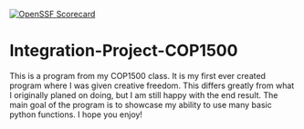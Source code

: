 [![OpenSSF Scorecard](htt‌ps://api.securityscorecards.dev/projects/github.com/John-Holik/{Integration-Project-COP1500}/badge)](htt‌ps://securityscorecards.dev/viewer/?uri=github.com/John-Holik/Integration-Project-COP1500)
# Integration-Project-COP1500
This is a program from my COP1500 class. It is my first ever created program where I was given creative freedom. 
This differs greatly from what I originally planed on doing, but I am still happy with the end result.
The main goal of the program is to showcase my ability to use many basic python functions.
I hope you enjoy!
